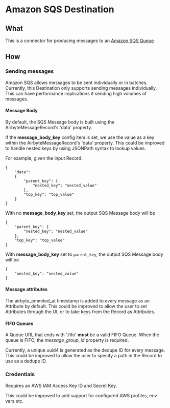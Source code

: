 # Amazon SQS Destination

## What
This is a connector for producing messages to an [Amazon SQS Queue](https://docs.aws.amazon.com/AWSSimpleQueueService/latest/SQSDeveloperGuide/welcome.html)

## How
### Sending messages
Amazon SQS allows messages to be sent individually or in batches. Currently, this Destination only supports sending messages individually. This can 
have performance implications if sending high volumes of messages.

#### Message Body
By default, the SQS Message body is built using the AirbyteMessageRecord's 'data' property.

If the **message_body_key** config item is set, we use the value as a key within the AirbyteMessageRecord's 'data' property. This could be 
improved to handle nested keys by using JSONPath syntax to lookup values.

For example, given the input Record:
```
{ 
    "data": 
    { 
        "parent_key": {
            "nested_key": "nested_value"
        },
        "top_key": "top_value"
    }
}
```

With no **message_body_key** set, the output SQS Message body will be
```
{ 
    "parent_key": {
        "nested_key": "nested_value"
    },
    "top_key": "top_value"
}
```

With **message_body_key** set to `parent_key`, the output SQS Message body will be
```
{
    "nested_key": "nested_value"
}
```

#### Message attributes
The airbyte_emmited_at timestamp is added to every message as an Attribute by default. This could be improved to allow the user to set Attributes through the UI, or to take keys from the Record as Attributes.

#### FIFO Queues
A Queue URL that ends with '.fifo' **must** be a valid FIFO Queue. When the queue is FIFO, the *message_group_id* property is required.

Currently, a unique uuid4 is generated as the dedupe ID for every message. This could be improved to allow the user to specify a path in the Record
to use as a dedupe ID.

### Credentials
Requires an AWS IAM Access Key ID and Secret Key.

This could be improved to add support for configured AWS profiles, env vars etc.

